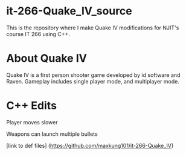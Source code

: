 it-266-Quake_IV_source
======================
This is the repository where I make Quake IV modifications for NJIT's course IT 266 using C++.

About Quake IV
==============
Quake IV is a first person shooter game developed by id software and Raven. Gameplay includes single player mode, and multiplayer mode.

C++ Edits
=========
Player moves slower

Weapons can launch multiple bullets

[link to def files] (https://github.com/maxkung101/it-266-Quake_IV)
